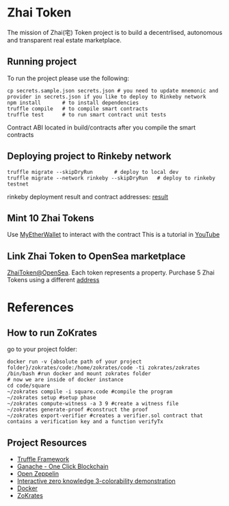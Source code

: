 # Zhai Token

The mission of Zhai(宅) Token project is to build a decentrlised, autonomous and transparent real estate marketplace.

## Running project

To run the project please use the following:
```shell script
cp secrets.sample.json secrets.json # you need to update mnemonic and provider in secrets.json if you like to deploy to Rinkeby network
npm install       # to install dependencies
truffle compile   # to compile smart contracts
truffle test      # to run smart contract unit tests
```
Contract ABI located in build/contracts after you compile the smart contracts

## Deploying project to Rinkeby network

```shell script
truffle migrate --skipDryRun       # deploy to local dev
truffle migrate --network rinkeby --skipDryRun   # deploy to rinkeby testnet
```
rinkeby deployment result and contract addresses: [result](./deployment/contract-address-at-rinkeby-testnet.txt)

## Mint 10 Zhai Tokens
Use [MyEtherWallet](https://vintage.myetherwallet.com/#contracts) to interact with the contract
This is a tutorial in [YouTube](https://youtu.be/8MChn-NJJB0)

## Link Zhai Token to OpenSea marketplace
[ZhaiToken@OpenSea](https://rinkeby.opensea.io/assets/zhai-token). Each token represents a property.
Purchase 5 Zhai Tokens using a different [address](https://rinkeby.etherscan.io/address/0x35efA7af9432E8A878e1742c08ac50A2eC4E75ED)


# References
## How to run ZoKrates

go to your project folder:
```shell script
docker run -v {absolute path of your project folder}/zokrates/code:/home/zokrates/code -ti zokrates/zokrates /bin/bash #run docker and mount zokrates folder
# now we are inside of docker instance
cd code/square
~/zokrates compile -i square.code #compile the program
~/zokrates setup #setup phase
~/zokrates compute-witness -a 3 9 #create a witness file
~/zokrates generate-proof #construct the proof
~/zokrates export-verifier #creates a verifier.sol contract that contains a verification key and a function verifyTx
```

## Project Resources

* [Truffle Framework](https://truffleframework.com/)
* [Ganache - One Click Blockchain](https://truffleframework.com/ganache)
* [Open Zeppelin ](https://openzeppelin.org/)
* [Interactive zero knowledge 3-colorability demonstration](http://web.mit.edu/~ezyang/Public/graph/svg.html)
* [Docker](https://docs.docker.com/install/)
* [ZoKrates](https://github.com/Zokrates/ZoKrates)
